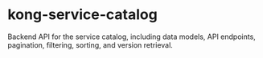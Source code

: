 # kong-service-catalog
Backend API for the service catalog, including data models, API endpoints, pagination, filtering, sorting, and version retrieval. 